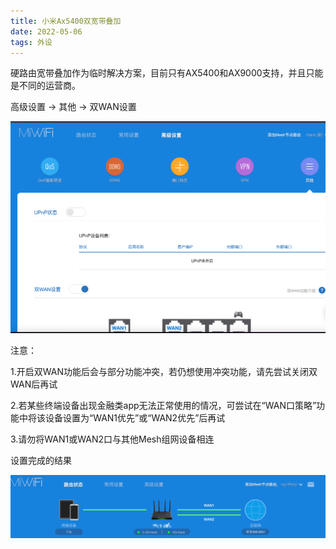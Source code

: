 ```yaml
---
title: 小米Ax5400双宽带叠加
date: 2022-05-06
tags: 外设
---
```




硬路由宽带叠加作为临时解决方案，目前只有AX5400和AX9000支持，并且只能是不同的运营商。


高级设置 -> 其他 -> 双WAN设置

![](asserts/Pasted%20image%2020220830230435.png)


注意：

1.开启双WAN功能后会与部分功能冲突，若仍想使用冲突功能，请先尝试关闭双WAN后再试

2.若某些终端设备出现金融类app无法正常使用的情况，可尝试在“WAN口策略”功能中将该设备设置为“WAN1优先”或“WAN2优先”后再试

3.请勿将WAN1或WAN2口与其他Mesh组网设备相连


设置完成的结果

![](asserts/Pasted%20image%2020220830230345.png)